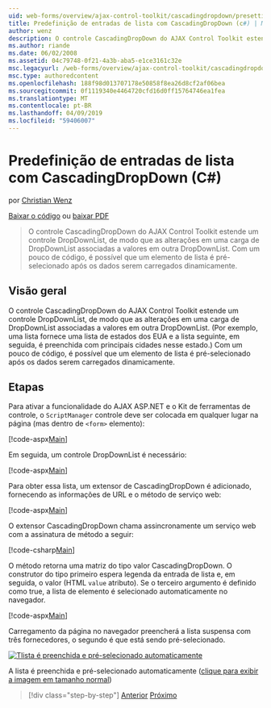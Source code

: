 ```yaml
---
uid: web-forms/overview/ajax-control-toolkit/cascadingdropdown/presetting-list-entries-with-cascadingdropdown-cs
title: Predefinição de entradas de lista com CascadingDropDown (c#) | Microsoft Docs
author: wenz
description: O controle CascadingDropDown do AJAX Control Toolkit estende um controle DropDownList, de modo que as alterações em uma carga de DropDownList associado valores em anoth...
ms.author: riande
ms.date: 06/02/2008
ms.assetid: 04c79748-0f21-4a3b-aba5-e1ce3161c32e
msc.legacyurl: /web-forms/overview/ajax-control-toolkit/cascadingdropdown/presetting-list-entries-with-cascadingdropdown-cs
msc.type: authoredcontent
ms.openlocfilehash: 188f98d013707178e50858f8ea26d8cf2af06bea
ms.sourcegitcommit: 0f1119340e4464720cfd16d0ff15764746ea1fea
ms.translationtype: MT
ms.contentlocale: pt-BR
ms.lasthandoff: 04/09/2019
ms.locfileid: "59406007"
---
```

# <a name="presetting-list-entries-with-cascadingdropdown-c"></a>Predefinição de entradas de lista com CascadingDropDown (C#)

por [Christian Wenz](https://github.com/wenz)

[Baixar o código](http://download.microsoft.com/download/9/0/7/907760b1-2c60-4f81-aeb6-ca416a573b0d/cascadingdropdown2.cs.zip) ou [baixar PDF](http://download.microsoft.com/download/2/d/c/2dc10e34-6983-41d4-9c08-f78f5387d32b/cascadingDropDown2CS.pdf)

> O controle CascadingDropDown do AJAX Control Toolkit estende um controle DropDownList, de modo que as alterações em uma carga de DropDownList associadas a valores em outra DropDownList. Com um pouco de código, é possível que um elemento de lista é pré-selecionado após os dados serem carregados dinamicamente.


## <a name="overview"></a>Visão geral

O controle CascadingDropDown do AJAX Control Toolkit estende um controle DropDownList, de modo que as alterações em uma carga de DropDownList associadas a valores em outra DropDownList. (Por exemplo, uma lista fornece uma lista de estados dos EUA e a lista seguinte, em seguida, é preenchida com principais cidades nesse estado.) Com um pouco de código, é possível que um elemento de lista é pré-selecionado após os dados serem carregados dinamicamente.

## <a name="steps"></a>Etapas

Para ativar a funcionalidade do AJAX ASP.NET e o Kit de ferramentas de controle, o `ScriptManager` controle deve ser colocada em qualquer lugar na página (mas dentro de `<form>` elemento):

[!code-aspx[Main](presetting-list-entries-with-cascadingdropdown-cs/samples/sample1.aspx)]

Em seguida, um controle DropDownList é necessário:

[!code-aspx[Main](presetting-list-entries-with-cascadingdropdown-cs/samples/sample2.aspx)]

Para obter essa lista, um extensor de CascadingDropDown é adicionado, fornecendo as informações de URL e o método de serviço web:

[!code-aspx[Main](presetting-list-entries-with-cascadingdropdown-cs/samples/sample3.aspx)]

O extensor CascadingDropDown chama assincronamente um serviço web com a assinatura de método a seguir:

[!code-csharp[Main](presetting-list-entries-with-cascadingdropdown-cs/samples/sample4.cs)]

O método retorna uma matriz do tipo valor CascadingDropDown. O construtor do tipo primeiro espera legenda da entrada de lista e, em seguida, o valor (HTML `value` atributo). Se o terceiro argumento é definido como true, a lista de elemento é selecionado automaticamente no navegador.

[!code-aspx[Main](presetting-list-entries-with-cascadingdropdown-cs/samples/sample5.aspx)]

Carregamento da página no navegador preencherá a lista suspensa com três fornecedores, o segundo é que está sendo pré-selecionado.


[![Tlista é preenchida e pré-selecionado automaticamente](presetting-list-entries-with-cascadingdropdown-cs/_static/image2.png)](presetting-list-entries-with-cascadingdropdown-cs/_static/image1.png)

A lista é preenchida e pré-selecionado automaticamente ([clique para exibir a imagem em tamanho normal](presetting-list-entries-with-cascadingdropdown-cs/_static/image3.png))

> [!div class="step-by-step"]
> [Anterior](using-cascadingdropdown-with-a-database-cs.md)
> [Próximo](using-auto-postback-with-cascadingdropdown-cs.md)
